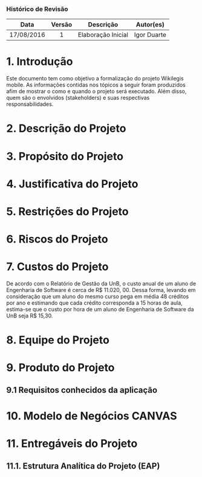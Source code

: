 ### Histórico de Revisão

| Data | Versão | Descrição | Autor(es) |
| :---: | :---: | --- | :---: |
| 17/08/2016 | 1 | Elaboração Inicial | Igor Duarte |

# 1. Introdução

Este documento tem como objetivo a formalização do projeto Wikilegis mobile. As informações contidas nos tópicos a seguir foram produzidos afim de mostrar o como  e quando o projeto será executado. Além disso, quem são o envolvidos (stakeholders) e suas respectivas responsabilidades.

# 2. Descrição do Projeto

# 3. Propósito do Projeto

# 4. Justificativa do Projeto

# 5. Restrições do Projeto

# 6. Riscos do Projeto

# 7. Custos do Projeto

De acordo com o Relatório de Gestão da UnB, o custo anual de um aluno de Engenharia de Software é cerca de R$ 11.020, 00. Dessa forma, levando em consideração que um aluno do mesmo curso pega em média 48 créditos por ano e estimando que cada crédito corresponda a 15 horas de aula, estima-se que o custo por hora de um aluno de Engenharia de Software da UnB seja R$ 15,30.

# 8. Equipe do Projeto

# 9. Produto do Projeto

## 9.1 Requisitos conhecidos da aplicação

# 10. Modelo de Negócios  CANVAS

# 11. Entregáveis do Projeto

## 11.1. Estrutura Analítica do Projeto (EAP)

